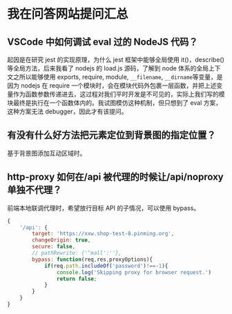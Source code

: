 # 我在问答网站提问汇总

## VSCode 中如何调试 eval 过的 NodeJS 代码？

起因是在研究 jest 的实现原理，为什么 jest 框架中能够全局使用 it()，describe()等全局方法，后来我看了 nodejs 的 load.js 源码，了解到 node 体系的全局上下文之所以能够使用 exports, require, module, `__filename`, `__dirname`等变量，是因为 nodejs 在 require 一个模块时，会在模块代码外包裹一层函数，并把上述变量作为函数参数传递进去，这过程对我们平时开发是不可见的，实际上我们写的模块最终是执行在一个函数体内的。我试图模仿这种机制，但只想到了 eval 方案，这种方案无法 debugger，因此才有该提问。

## 有没有什么好方法把元素定位到背景图的指定位置？

基于背景图添加互动区域时。

## http-proxy 如何在/api 被代理的时候让/api/noproxy 单独不代理？

前端本地联调代理时，希望放行目标 API 的子情况，可以使用 bypass。

```js
{
    '/api': {
        target: 'https://xxw.shop-test-8.pinming.org',
        changeOrigin: true,
        secure: false,
        // pathRewrite: {'^mall':''},
        bypass: function(req,res,proxyOptions){
            if(req.path.includeOf('password')!==-1){
                console.log('Skipping proxy for browser request.')
                return false;
            }
        }
    }
}
```
